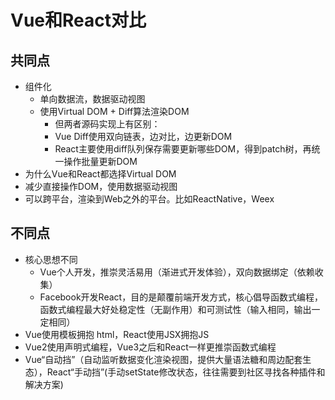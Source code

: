 # Vue和React对比
## 共同点
- 组件化
    - 单向数据流，数据驱动视图
    - 使用Virtual DOM + Diff算法渲染DOM
        - 但两者源码实现上有区别：
        - Vue Diff使用双向链表，边对比，边更新DOM
        - React主要使用diff队列保存需要更新哪些DOM，得到patch树，再统一操作批量更新DOM
- 为什么Vue和React都选择Virtual DOM
- 减少直接操作DOM，使用数据驱动视图
- 可以跨平台，渲染到Web之外的平台。比如ReactNative，Weex

## 不同点
- 核心思想不同
    - Vue个人开发，推崇灵活易用（渐进式开发体验），双向数据绑定（依赖收集）
    - Facebook开发React，目的是颠覆前端开发方式，核心倡导函数式编程，函数式编程最大好处稳定性（无副作用）和可测试性（输入相同，输出一定相同）
- Vue使用模板拥抱 html，React使用JSX拥抱JS
- Vue2使用声明式编程，Vue3之后和React一样更推崇函数式编程
- Vue“自动挡”（自动监听数据变化渲染视图，提供大量语法糖和周边配套生态），React“手动挡”(手动setState修改状态，往往需要到社区寻找各种插件和解决方案)